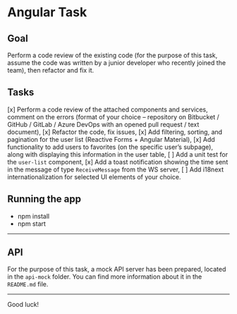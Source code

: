 # Angular Task

## Goal

Perform a code review of the existing code (for the purpose of this task, assume the code was written by a junior developer who recently joined the team), then refactor and fix it.

## Tasks

[x] Perform a code review of the attached components and services, comment on the errors (format of your choice – repository on Bitbucket / GitHub / GitLab / Azure DevOps with an opened pull request / text document),
[x] Refactor the code, fix issues,
[x] Add filtering, sorting, and pagination for the user list (Reactive Forms + Angular Material),
[x] Add functionality to add users to favorites (on the specific user’s subpage), along with displaying this information in the user table,
[ ] Add a unit test for the `user-list` component,
[x] Add a toast notification showing the time sent in the message of type `ReceiveMessage` from the WS server,
[ ] Add i18next internationalization for selected UI elements of your choice.

## Running the app

- npm install
- npm start

---

## API
For the purpose of this task, a mock API server has been prepared, located in the `api-mock` folder. You can find more information about it in the `README.md` file.

---

Good luck!
